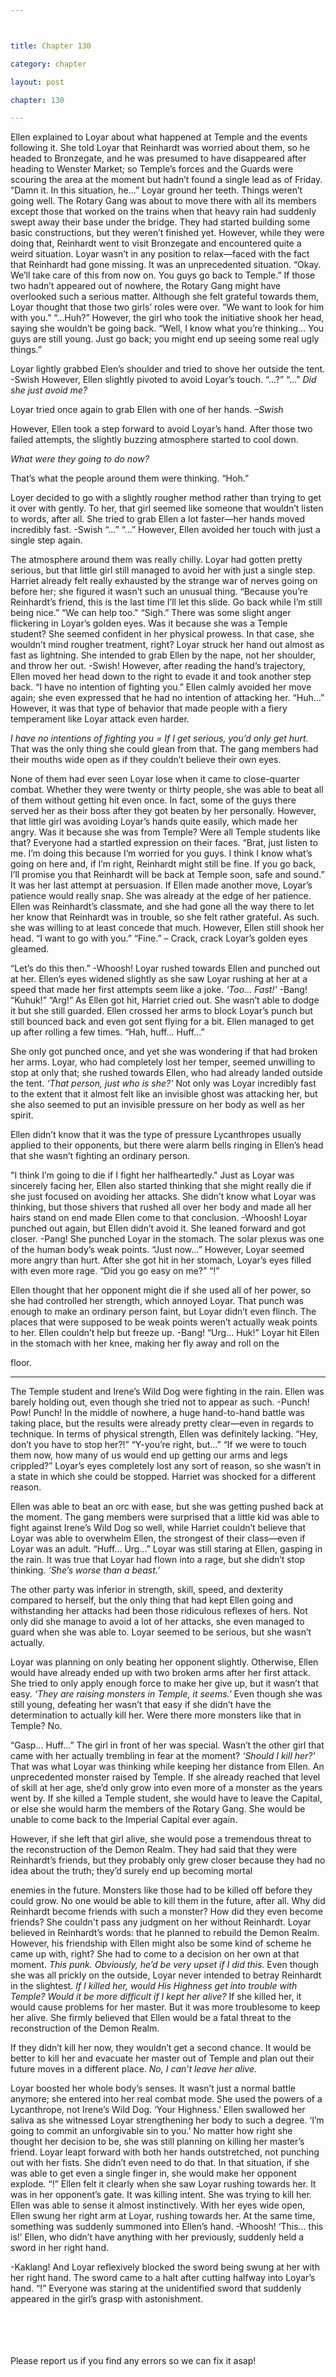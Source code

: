 ```yaml
---



title: Chapter 130

category: chapter

layout: post

chapter: 130

---
```


Ellen explained to Loyar about what happened at Temple and the events following it.
She told Loyar that Reinhardt was worried about them, so he headed to Bronzegate,
and he was presumed to have disappeared after heading to Wenster Market; so
Temple’s forces and the Guards were scouring the area at the moment but hadn’t
found a single lead as of Friday.
“Damn it. In this situation, he...”
Loyar ground her teeth. Things weren’t going well. The Rotary Gang was about to
move there with all its members except those that worked on the trains when that
heavy rain had suddenly swept away their base under the bridge.
They had started building some basic constructions, but they weren’t finished yet.
However, while they were doing that, Reinhardt went to visit Bronzegate and
encountered quite a weird situation.
Loyar wasn’t in any position to relax—faced with the fact that Reinhardt had gone
missing. It was an unprecedented situation.
“Okay. We’ll take care of this from now on. You guys go back to Temple.”
If those two hadn’t appeared out of nowhere, the Rotary Gang might have overlooked
such a serious matter. Although she felt grateful towards them, Loyar thought that
those two girls’ roles were over.
“We want to look for him with you.”
“...Huh?”
However, the girl who took the initiative shook her head, saying she wouldn’t be
going back.
“Well, I know what you’re thinking... You guys are still young. Just go back; you might
end up seeing some real ugly things.”

Loyar lightly grabbed Elen’s shoulder and tried to shove her outside the tent.
-Swish
However, Ellen slightly pivoted to avoid Loyar’s touch.
“...?”
“...”
*Did she just avoid me?*

Loyar tried once again to grab Ellen with one of her hands.
*–Swish*

However, Ellen took a step forward to avoid Loyar’s hand.
After those two failed attempts, the slightly buzzing atmosphere started to cool
down.

*What were they going to do now?*

That’s what the people around them were thinking.
“Hoh.”

Loyer decided to go with a slightly rougher method rather than trying to get it over
with gently. To her, that girl seemed like someone that wouldn’t listen to words, after
all.
She tried to grab Ellen a lot faster—her hands moved incredibly fast.
-Swish
“...”
“...”
However, Ellen avoided her touch with just a single step again.

The atmosphere around them was really chilly.
Loyar had gotten pretty serious, but that little girl still managed to avoid her with
just a single step.
Harriet already felt really exhausted by the strange war of nerves going on before
her; she figured it wasn’t such an unusual thing.
“Because you’re Reinhardt’s friend, this is the last time I’ll let this slide. Go back
while I’m still being nice.”
“We can help too."
“Sigh.”
There was some slight anger flickering in Loyar’s golden eyes.
Was it because she was a Temple student?
She seemed confident in her physical prowess. In that case, she wouldn’t mind
rougher treatment, right?
Loyar struck her hand out almost as fast as lightning. She intended to grab Ellen by
the nape, not her shoulder, and throw her out.
-Swish!
However, after reading the hand’s trajectory, Ellen moved her head down to the right
to evade it and took another step back.
“I have no intention of fighting you.”
Ellen calmly avoided her move again; she even expressed that he had no intention of
attacking her.
“Huh...”
However, it was that type of behavior that made people with a fiery temperament
like Loyar attack even harder.

*I have no intentions of fighting you = If I get serious, you’d only get hurt.*
That was the only thing she could glean from that.
The gang members had their mouths wide open as if they couldn’t believe their own
eyes.

None of them had ever seen Loyar lose when it came to close-quarter combat.
Whether they were twenty or thirty people, she was able to beat all of them without
getting hit even once. In fact, some of the guys there served her as their boss after
they got beaten by her personally.
However, that little girl was avoiding Loyar’s hands quite easily, which made her
angry.
Was it because she was from Temple? Were all Temple students like that?
Everyone had a startled expression on their faces.
“Brat, just listen to me. I’m doing this because I’m worried for you guys. I think I
know what’s going on here and, if I’m right, Reinhardt might still be fine. If you go
back, I’ll promise you that Reinhardt will be back at Temple soon, safe and sound.”
It was her last attempt at persuasion. If Ellen made another move, Loyar’s patience
would really snap. She was already at the edge of her patience.
Ellen was Reinhardt’s classmate, and she had gone all the way there to let her know
that Reinhardt was in trouble, so she felt rather grateful. As such. she was willing to
at least concede that much.
However, Ellen still shook her head.
“I want to go with you.”
“Fine.”
– Crack, crack
Loyar’s golden eyes gleamed.

“Let’s do this then.”
-Whoosh!
Loyar rushed towards Ellen and punched out at her.
Ellen’s eyes widened slightly as she saw Loyar rushing at her at a speed that made
her first attempts seem like a joke.
*‘Too... Fast!’*
-Bang!
“Kuhuk!”
“Arg!”
As Ellen got hit, Harriet cried out.
She wasn’t able to dodge it but she still guarded. Ellen crossed her arms to block
Loyar’s punch but still bounced back and even got sent flying for a bit. Ellen managed
to get up after rolling a few times.
“Hah, huff... Huff...”

She only got punched once, and yet she was wondering if that had broken her arms.
Loyar, who had completely lost her temper, seemed unwilling to stop at only that;
she rushed towards Ellen, who had already landed outside the tent.
*‘That person, just who is she?'*
Not only was Loyar incredibly fast to the extent that it almost felt like an invisible
ghost was attacking her, but she also seemed to put an invisible pressure on her body
as well as her spirit.

Ellen didn’t know that it was the type of pressure Lycanthropes usually applied to
their opponents, but there were alarm bells ringing in Ellen’s head that she wasn’t
fighting an ordinary person.

"I think I’m going to die if I fight her halfheartedly."
Just as Loyar was sincerely facing her, Ellen also started thinking that she might
really die if she just focused on avoiding her attacks. She didn’t know what Loyar was
thinking, but those shivers that rushed all over her body and made all her hairs
stand on end made Ellen come to that conclusion.
-Whoosh!
Loyar punched out again, but Ellen didn’t avoid it. She leaned forward and got closer.
-Pang!
She punched Loyar in the stomach.
The solar plexus was one of the human body’s weak points.
“Just now...”
However, Loyar seemed more angry than hurt. After she got hit in her stomach,
Loyar’s eyes filled with even more rage.
“Did you go easy on me?”
“!”

Ellen thought that her opponent might die if she used all of her power, so she had
controlled her strength, which annoyed Loyar.
That punch was enough to make an ordinary person faint, but Loyar didn’t even
flinch.
The places that were supposed to be weak points weren’t actually weak points to
her. Ellen couldn’t help but freeze up.
-Bang!
“Urg... Huk!”
Loyar hit Ellen in the stomach with her knee, making her fly away and roll on the

floor.

* * *

The Temple student and Irene’s Wild Dog were fighting in the rain. Ellen was barely
holding out, even though she tried not to appear as such.
-Punch! Pow! Punch!
In the middle of nowhere, a huge hand-to-hand battle was taking place, but the
results were already pretty clear—even in regards to technique.
In terms of physical strength, Ellen was definitely lacking.
“Hey, don’t you have to stop her?!”
“Y-you’re right, but...”
“If we were to touch them now, how many of us would end up getting our arms and
legs crippled?”
Loyar’s eyes completely lost any sort of reason, so she wasn’t in a state in which she
could be stopped.
Harriet was shocked for a different reason.

Ellen was able to beat an orc with ease, but she was getting pushed back at the
moment.
The gang members were surprised that a little kid was able to fight against Irene’s
Wild Dog so well, while Harriet couldn’t believe that Loyar was able to overwhelm
Ellen, the strongest of their class—even if Loyar was an adult.
“Huff... Urg...”
Loyar was still staring at Ellen, gasping in the rain. It was true that Loyar had flown
into a rage, but she didn’t stop thinking.
*‘She’s worse than a beast.’*

The other party was inferior in strength, skill, speed, and dexterity compared to
herself, but the only thing that had kept Ellen going and withstanding her attacks
had been those ridiculous reflexes of hers. Not only did she manage to avoid a lot of
her attacks, she even managed to guard when she was able to.
Loyar seemed to be serious, but she wasn’t actually.

Loyar was planning on only beating her opponent slightly. Otherwise, Ellen would
have already ended up with two broken arms after her first attack.
She tried to only apply enough force to make her give up, but it wasn’t that easy.
*‘They are raising monsters in Temple, it seems.'*
Even though she was still young, defeating her wasn’t that easy if she didn’t have the
determination to actually kill her. Were there more monsters like that in Temple?
No.

“Gasp... Huff...”
The girl in front of her was special. Wasn’t the other girl that came with her actually
trembling in fear at the moment?
*‘Should I kill her?'*
That was what Loyar was thinking while keeping her distance from Ellen.
An unprecedented monster raised by Temple. If she already reached that level of
skill at her age, she’d only grow into even more of a monster as the years went by.
If she killed a Temple student, she would have to leave the Capital, or else she would
harm the members of the Rotary Gang. She would be unable to come back to the
Imperial Capital ever again.

However, if she left that girl alive, she would pose a tremendous threat to the
reconstruction of the Demon Realm.
They had said that they were Reinhardt’s friends, but they probably only grew closer
because they had no idea about the truth; they’d surely end up becoming mortal

enemies in the future.
Monsters like those had to be killed off before they could grow. No one would be able
to kill them in the future, after all.
Why did Reinhardt become friends with such a monster? How did they even become
friends?
She couldn't pass any judgment on her without Reinhardt. Loyar believed in
Reinhardt’s words: that he planned to rebuild the Demon Realm.
However, his friendship with Ellen might also be some kind of scheme he came up
with, right?
She had to come to a decision on her own at that moment.
*This punk.*
*Obviously, he’d be very upset if I did this.*
Even though she was all prickly on the outside, Loyar never intended to betray
Reinhardt in the slightest.
*If I killed her, would His Highness get into trouble with Temple? Would it be more
difficult if I kept her alive?*
If she killed her, it would cause problems for her master.
But it was more troublesome to keep her alive.
She firmly believed that Ellen would be a fatal threat to the reconstruction of the
Demon Realm.

If they didn’t kill her now, they wouldn’t get a second chance.
It would be better to kill her and evacuate her master out of Temple and plan out
their future moves in a different place.
*No, I can’t leave her alive.*

Loyar boosted her whole body’s senses. It wasn’t just a normal battle anymore; she
entered into her real combat mode.
She used the powers of a Lycanthrope, not Irene’s Wild Dog.
‘Your Highness.’
Ellen swallowed her saliva as she witnessed Loyar strengthening her body to such a
degree.
‘I’m going to commit an unforgivable sin to you.’
No matter how right she thought her decision to be, she was still planning on killing
her master’s friend.
Loyar leapt forward with both her hands outstretched, not punching out with her
fists. She didn’t even need to do that. In that situation, if she was able to get even a
single finger in, she would make her opponent explode.
“!”
Ellen felt it clearly when she saw Loyar rushing towards her. It was in her opponent’s
gate.
It was killing intent.
She was trying to kill her.
Ellen was able to sense it almost instinctively.
With her eyes wide open, Ellen swung her right arm at Loyar, rushing towards her.
At the same time, something was suddenly summoned into Ellen’s hand.
-Whoosh!
‘This... this is!’
Ellen, who didn’t have anything with her previously, suddenly held a sword in her
right hand.

-Kaklang!
And Loyar reflexively blocked the sword being swung at her with her right hand.
The sword came to a halt after cutting halfway into Loyar’s hand.
“!”
Everyone was staring at the unidentified sword that suddenly appeared in the girl’s
grasp with astonishment.

<br><br><br><br>
Please report us if you find any errors so we can fix it asap!